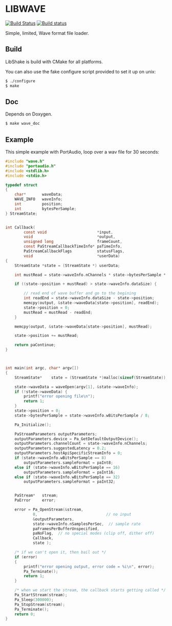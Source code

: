 LIBWAVE
=======
[![Build Status](https://travis-ci.org/ssbx/libwave.svg?branch=master)](https://travis-ci.org/ssbx/libwave)
[![Build status](https://ci.appveyor.com/api/projects/status/lahse3gwdvu6sqsj/branch/master?svg=true)](https://ci.appveyor.com/project/ssbx/libwave/branch/master)

Simple, limited, Wave format file loader.

Build
-----
LibShake is build with CMake for all platforms.

You can also use the fake configure script provided to set it up on unix:
```sh
$ ./configure
$ make
```

Doc
---
Depends on Doxygen.
```sh
$ make wave_doc
```

Example
-------
This simple example with PortAudio, loop over a wav file for 30 seconds:
```c
#include "wave.h"
#include "portaudio.h"
#include <stdlib.h>
#include <stdio.h>

typedef struct
{
    char*       waveData;
    WAVE_INFO   waveInfo;
    int         position;
    int         bytesPerSample;
} StreamState;


int Callback(
        const void                      *input,
        void                            *output,
        unsigned long                   frameCount,
        const PaStreamCallbackTimeInfo* paTimeInfo,
        PaStreamCallbackFlags           statusFlags,
        void                            *userData)
{
    StreamState *state = (StreamState *) userData;

    int mustRead = state->waveInfo.nChannels * state->bytesPerSample * frameCount;

    if ((state->position + mustRead) > state->waveInfo.dataSize) {

        // read end of wave buffer and go to the begining
        int readEnd = state->waveInfo.dataSize - state->position;
        memcpy(output, &state->waveData[state->position], readEnd);
        state->position = 0;
        mustRead = mustRead - readEnd;
    }

    memcpy(output, &state->waveData[state->position], mustRead);

    state->position += mustRead;

    return paContinue;
}



int main(int argc, char* argv[])
{
    StreamState*    state = (StreamState *)malloc(sizeof(StreamState));

    state->waveData = waveOpen(argv[1], &state->waveInfo);
    if (!state->waveData) {
        printf("error opening file\n");
        return 1;
    }
    state->position = 0;
    state->bytesPerSample = state->waveInfo.wBitsPerSample / 8;

    Pa_Initialize();

    PaStreamParameters outputParameters;
    outputParameters.device = Pa_GetDefaultOutputDevice();
    outputParameters.channelCount = state->waveInfo.nChannels;
    outputParameters.suggestedLatency = 0.2;
    outputParameters.hostApiSpecificStreamInfo = 0;
    if (state->waveInfo.wBitsPerSample == 8)
        outputParameters.sampleFormat = paInt8;
    else if (state->waveInfo.wBitsPerSample == 16)
        outputParameters.sampleFormat = paInt16;
    else if (state->waveInfo.wBitsPerSample == 32)
        outputParameters.sampleFormat = paInt32;


    PaStream*   stream;
    PaError     error;

    error = Pa_OpenStream(&stream,
            0,                              // no input
            &outputParameters,
            state->waveInfo.nSamplesPerSec,  // sample rate 
            paFramesPerBufferUnspecified,
            paNoFlag,  // no special modes (clip off, dither off)
            Callback,  
            state ); 

    /* if we can't open it, then bail out */
    if (error)
    {
        printf("error opening output, error code = %i\n", error);
        Pa_Terminate();
        return 1;
    }

    /* when we start the stream, the callback starts getting called */
    Pa_StartStream(stream);
    Pa_Sleep(300000);
    Pa_StopStream(stream);
    Pa_Terminate();
    return 0;
}

```
